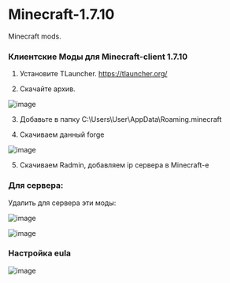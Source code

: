 # Minecraft-1.7.10
Minecraft mods.

### Клиентские Моды для Minecraft-client 1.7.10

1. Установите TLauncher. https://tlauncher.org/

2. Скачайте архив.

![image](https://user-images.githubusercontent.com/32459501/181091713-a7043f29-5b47-4808-8228-91bf55072c28.png)


3. Добавьте в папку C:\Users\User\AppData\Roaming\.minecraft

4. Скачиваем данный forge

![image](https://user-images.githubusercontent.com/32459501/181245631-cb900294-8aff-4ed3-9380-a732c3b86321.png)


5. Скачиваем Radmin, добавляем ip сервера в Minecraft-е

### Для сервера:

Удалить для сервера эти моды:

![image](https://user-images.githubusercontent.com/32459501/181085004-afeb0a1a-25d6-4b5e-943e-40e59ff89703.png)


![image](https://user-images.githubusercontent.com/32459501/181085051-20f529d5-2f11-4176-ae3b-a51e04706622.png)


### Настройка eula 
![image](https://user-images.githubusercontent.com/32459501/181085390-2490316d-bbd1-4ed7-8885-90f9d2ce9420.png)

